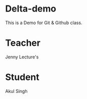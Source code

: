# Delta-demo
This is a Demo for Git &amp; Github class.

# Teacher
Jenny Lecture's

# Student
Akul Singh
